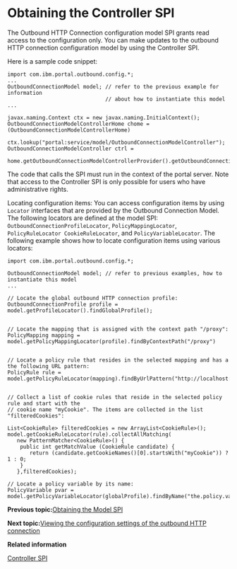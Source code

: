 # Obtaining the Controller SPI

The Outbound HTTP Connection configuration model SPI grants read access to the configuration only. You can make updates to the outbound HTTP connection configuration model by using the Controller SPI.

Here is a sample code snippet:

```
import com.ibm.portal.outbound.config.*;
...
OutboundConnectionModel model; // refer to the previous example for information 
                               // about how to instantiate this model
... 

javax.naming.Context ctx = new javax.naming.InitialContext();
OutboundConnectionModelControllerHome chome = (OutboundConnectionModelControllerHome) 
    ctx.lookup("portal:service/model/OutboundConnectionModelController");
OutboundConnectionModelController ctrl = 
    home.getOutboundConnectionModelControllerProvider().getOutboundConnectionModelController(model);
```

The code that calls the SPI must run in the context of the portal server. Note that access to the Controller SPI is only possible for users who have administrative rights.

Locating configuration items: You can access configuration items by using `Locator` interfaces that are provided by the Outbound Connection Model. The following locators are defined at the model SPI: `OutboundConnectionProfileLocator`, `PolicyMappingLocator`, `PolicyRuleLocator CookieRuleLocator`, and `PolicyVariableLocator`. The following example shows how to locate configuration items using various locators:

```
import com.ibm.portal.outbound.config.*;

OutboundConnectionModel model; // refer to previous examples, how to instantiate this model 
...

// Locate the global outbound HTTP connection profile:
OutboundConnectionProfile profile = model.getProfileLocator().findGlobalProfile();


// Locate the mapping that is assigned with the context path "/proxy":
PolicyMapping mapping = model.getPolicyMappingLocator(profile).findByContextPath("/proxy")


// Locate a policy rule that resides in the selected mapping and has a the following URL pattern: 
PolicyRule rule = model.getPolicyRuleLocator(mapping).findByUrlPattern("http://localhost:9092/*");


// Collect a list of cookie rules that reside in the selected policy rule and start with the 
// cookie name "myCookie". The items are collected in the list "filteredCookies":

List<CookieRule> filteredCookies = new ArrayList<CookieRule>();
model.getCookieRuleLocator(rule).collectAllMatching(
   new PatternMatcher<CookieRule>() {
	public int getMatchValue (CookieRule candidate) {
	   return (candidate.getCookieNames()[0].startsWith("myCookie")) ? 1 : 0;
	}
   },filteredCookies);

// Locate a policy variable by its name:
PolicyVariable pvar = model.getPolicyVariableLocator(globalProfile).findByName("the.policy.var");
```


**Previous topic:**[Obtaining the Model SPI](../dev-portlet/outbhttp_cfg_mcspi_obtmapi.md)

**Next topic:**[Viewing the configuration settings of the outbound HTTP connection](../dev-portlet/outbhttp_cfg_mcspi_viewcfgsets.md)

**Related information**  


[Controller SPI](../dev/ctrlrapic_ovu.md)


